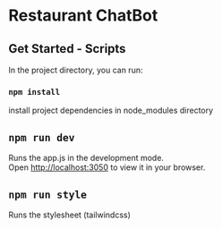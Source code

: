 # Restaurant ChatBot

## Get Started - Scripts

In the project directory, you can run:

### `npm install`

install project dependencies in node_modules directory

## `npm run dev`

Runs the app.js in the development mode.\
Open [http://localhost:3050](http://localhost:3050) to view it in your browser. 

## `npm run style`

Runs the stylesheet (tailwindcss) 
